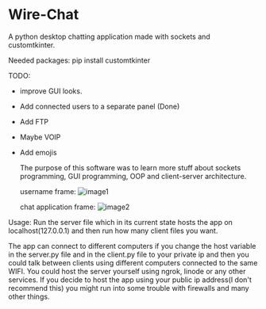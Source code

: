 # Wire-Chat
A python desktop chatting application made with sockets and customtkinter.

Needed packages:
pip install customtkinter

TODO:
- improve GUI looks.
- Add connected users to a separate panel (Done)
- Add FTP
- Maybe VOIP
- Add emojis

  The purpose of this software was to learn more stuff about sockets programming, GUI programming, OOP and client-server architecture.

  
  username frame:
![image1](https://github.com/Spider-999/Wire-Chat/assets/67486366/895b1028-4190-4421-96e6-c2763f3f62c9)

  chat application frame:
![image2](https://github.com/Spider-999/Wire-Chat/assets/67486366/5ab6d56a-93d8-4a6d-a31f-984f5329954b)


Usage:
Run the server file which in its current state hosts the app on localhost(127.0.0.1) and then run how many client files you want.

The app can connect to different computers if you change the host variable in the server.py file and in the client.py file
to your private ip and then you could talk between clients using different computers connected to the same WIFI.
You could host the server yourself using ngrok, linode or any other services. If you decide to host the app using your public
ip address(I don't recommend this) you might run into some trouble with firewalls and many other things.
